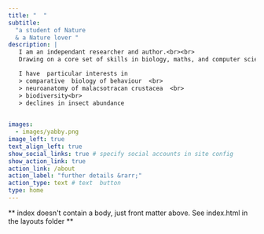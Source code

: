 ```yaml
---
title: "  "
subtitle:   
  "a student of Nature  
  & a Nature lover " 
description: | 
   I am an independant researcher and author.<br><br>
   Drawing on a core set of skills in biology, maths, and computer science, I have had adventures in many disciplines. <br><br>

   I have  particular interests in
   > comparative  biology of behaviour  <br>
   > neuroanatomy of malacsotracan crustacea  <br>
   > biodiversity<br>
   > declines in insect abundance

    
images:
  - images/yabby.png
image_left: true
text_align_left: true
show_social_links: true # specify social accounts in site config
show_action_link: true
action_link: /about
action_label: "further details &rarr;"
action_type: text # text  button
type: home
---
```


** index doesn't contain a body, just front matter above.
See index.html in the layouts folder ** 

